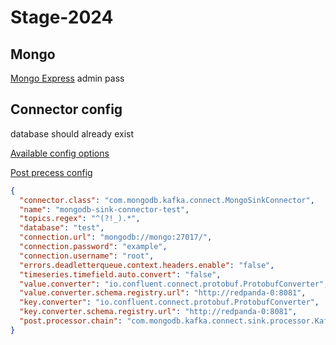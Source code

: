 # Stage-2024

## Mongo

[Mongo Express](http://localhost:8081/)
admin
pass

## Connector config

database should already exist

[Available config options](https://docs.redpanda.com/current/deploy/deployment-option/cloud/managed-connectors/create-mongodb-sink-connector/#create-a-mongodb-sink-connector)

[Post precess config](https://www.mongodb.com/docs/kafka-connector/current/sink-connector/fundamentals/post-processors/)

```json
{
  "connector.class": "com.mongodb.kafka.connect.MongoSinkConnector",
  "name": "mongodb-sink-connector-test",
  "topics.regex": "^(?!_).*",
  "database": "test",
  "connection.url": "mongodb://mongo:27017/",
  "connection.password": "example",
  "connection.username": "root",
  "errors.deadletterqueue.context.headers.enable": "false",
  "timeseries.timefield.auto.convert": "false",
  "value.converter": "io.confluent.connect.protobuf.ProtobufConverter",
  "value.converter.schema.registry.url": "http://redpanda-0:8081",
  "key.converter": "io.confluent.connect.protobuf.ProtobufConverter",
  "key.converter.schema.registry.url": "http://redpanda-0:8081",
  "post.processor.chain": "com.mongodb.kafka.connect.sink.processor.KafkaMetaAdder"
}
```
